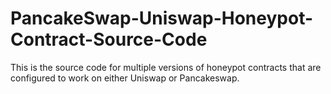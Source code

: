 # PancakeSwap-Uniswap-Honeypot-Contract-Source-Code
This is the source code for multiple versions of honeypot contracts that are configured to work on either Uniswap or Pancakeswap.
